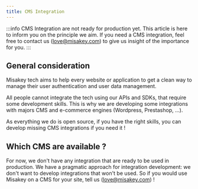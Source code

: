 ```yaml
---
title: CMS Integration
---
```


:::info
CMS Integration are not ready for production yet. This article is here to inform you on the principle we aim. 
If you need a CMS integration, feel free to contact us ([love@misakey.com](mailto:love@misakey.com)) to give us insight of the importance for you.
:::

## General consideration

Misakey tech aims to help every website or application to get a clean way to manage their user authentication and user data management.

All people cannot integrate the tech using our APIs and SDKs, that require some development skills. This is why we are developing some integrations with majors CMS and e-commerce engines (Wordpress, Prestashop, ...). 

As everything we do is open source, if you have the right skills, you can develop missing CMS integrations if you need it !

## Which CMS are available ?

For now, we don't have any integration that are ready to be used in production. We have a pragmatic approach for integration development: we don't want to develop integrations that won't be used. So if you would use Misakey on a CMS for your site, tell us ([love@misakey.com](mailto:love@misakey.com)) !

